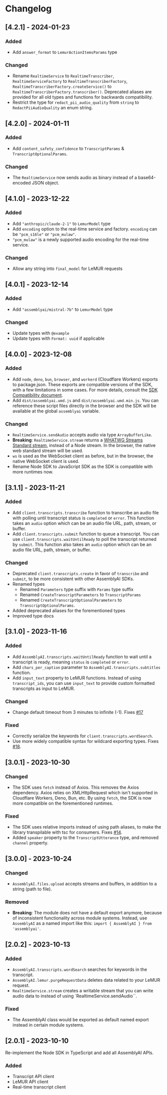 # Changelog

## [4.2.1] - 2024-01-23

### Added
- Add `answer_format` to `LemurActionItemsParams` type

### Changed
- Rename `RealtimeService` to `RealtimeTranscriber`, `RealtimeServiceFactory` to `RealtimeTranscriberFactory`, `RealtimeTranscriberFactory.createService()` to `RealtimeTranscriberFactory.transcriber()`. Deprecated aliases are provided for all old types and functions for backwards compatibility.
- Restrict the type for `redact_pii_audio_quality` from `string` to `RedactPiiAudioQuality` an enum string.

## [4.2.0] - 2024-01-11

### Added

- Add `content_safety_confidence` to `TranscriptParams` & `TranscriptOptionalParams`.

### Changed

- The `RealtimeService` now sends audio as binary instead of a base64-encoded JSON object.

## [4.1.0] - 2023-12-22

### Added

- Add `"anthropic/claude-2-1"` to `LemurModel` type
- Add `encoding` option to the real-time service and factory. `encoding` can be `"pcm_s16le"` or `"pcm_mulaw"`.
- `"pcm_mulaw"` is a newly supported audio encoding for the real-time service.

### Changed

- Allow any string into `final_model` for LeMUR requests

## [4.0.1] - 2023-12-14

### Added

- Add `"assemblyai/mistral-7b"` to `LemurModel` type

### Changed

- Update types with `@example`
- Update types with `Format: uuid` if applicable

## [4.0.0] - 2023-12-08

### Added

- Add `node`, `deno`, `bun`, `browser`, and `workerd` (Cloudflare Workers) exports to package.json. These exports are compatible versions of the SDK, with a few limitations in some cases. For more details, consult the [SDK Compatibility document](./docs/compat.md).
- Add `dist/assemblyai.umd.js` and `dist/assemblyai.umd.min.js`. You can reference these script files directly in the browser and the SDK will be available at the global `assemblyai` variable.

### Changed

- `RealtimeService.sendAudio` accepts audio via type `ArrayBufferLike`.
- **Breaking**: `RealtimeService.stream` returns a [WHATWG Streams Standard stream](https://nodejs.org/api/webstreams.html), instead of a Node stream. In the browser, the native web standard stream will be used.
- `ws` is used as the WebSocket client as before, but in the browser, the native WebSocket client is used.
- Rename Node SDK to JavaScript SDK as the SDK is compatible with more runtimes now.

## [3.1.1] - 2023-11-21

### Added

- Add `client.transcripts.transcribe` function to transcribe an audio file with polling until transcript status is `completed` or `error`. This function takes an `audio` option which can be an audio file URL, path, stream, or buffer.
- Add `client.transcripts.submit` function to queue a transcript. You can use `client.transcripts.waitUntilReady` to poll the transcript returned by `submit`. This function also takes an `audio` option which can be an audio file URL, path, stream, or buffer.

### Changed

- Deprecated `client.transcripts.create` in favor of `transcribe` and `submit`, to be more consistent with other AssemblyAI SDKs.
- Renamed types
  - Renamed `Parameters` type suffix with `Params` type suffix
  - Renamed `CreateTranscriptParameters` to `TranscriptParams`
  - Renamed `CreateTranscriptOptionalParameters` to `TranscriptOptionalParams`.
- Added deprecated aliases for the forementioned types
- Improved type docs

## [3.1.0] - 2023-11-16

### Added

- Add `AssemblyAI.transcripts.waitUntilReady` function to wait until a transcript is ready, meaning `status` is `completed` or `error`.
- Add `chars_per_caption` parameter to `AssemblyAI.transcripts.subtitles` function.
- Add `input_text` property to LeMUR functions. Instead of using `transcript_ids`, you can use `input_text` to provide custom formatted transcripts as input to LeMUR.

### Changed

- Change default timeout from 3 minutes to infinite (-1). Fixes [#17](https://github.com/AssemblyAI/assemblyai-node-sdk/issues/17)

### Fixed

- Correctly serialize the keywords for `client.transcripts.wordSearch`.
- Use more widely compatible syntax for wildcard exporting types. Fixes [#18](https://github.com/AssemblyAI/assemblyai-node-sdk/issues/18).

## [3.0.1] - 2023-10-30

### Changed

- The SDK uses `fetch` instead of Axios. This removes the Axios dependency. Axios relies on XMLHttpRequest which isn't supported in Cloudflare Workers, Deno, Bun, etc. By using `fetch`, the SDK is now more compatible on the forementioned runtimes.

### Fixed

- The SDK uses relative imports instead of using path aliases, to make the library transpilable with tsc for consumers. Fixes [#14](https://github.com/AssemblyAI/assemblyai-node-sdk/issues/14).
- Added `speaker` property to the `TranscriptUtterance` type, and removed `channel` property.

## [3.0.0] - 2023-10-24

### Changed

- `AssemblyAI.files.upload` accepts streams and buffers, in addition to a string (path to file).

### Removed

- **Breaking**: The module does not have a default export anymore, because of inconsistent functionality across module systems. Instead, use `AssemblyAI` as a named import like this: `import { AssemblyAI } from 'assemblyai'`.

## [2.0.2] - 2023-10-13

### Added

- `AssemblyAI.transcripts.wordSearch` searches for keywords in the transcript.
- `AssemblyAI.lemur.purgeRequestData` deletes data related to your LeMUR request.
- `RealtimeService.stream` creates a writable stream that you can write audio data to instead of using `RealtimeService.sendAudio``.

### Fixed

- The AssemblyAI class would be exported as default named export instead in certain module systems.

## [2.0.1] - 2023-10-10

Re-implement the Node SDK in TypeScript and add all AssemblyAI APIs.

### Added

- Transcript API client
- LeMUR API client
- Real-time transcript client
